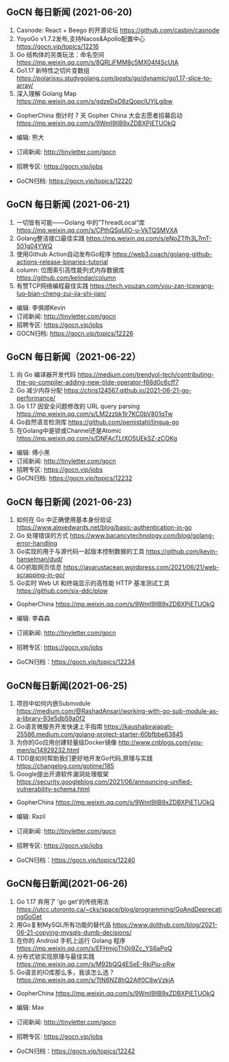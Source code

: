 ## GoCN 每日新闻 (2021-06-20)

1. Casnode: React + Beego 的开源论坛 https://github.com/casbin/casnode
2. YoyoGo v1.7.2发布,支持Nacos&Apollo配置中心   https://gocn.vip/topics/12216
3. Go 结构体的另类玩法：命名空间   https://mp.weixin.qq.com/s/8QRLiFMM8c5MX04f4ScUtA
4. Go1.17 新特性之切片变数组 https://polarisxu.studygolang.com/posts/go/dynamic/go1.17-slice-to-array/
5. 深入理解 Golang Map https://mp.weixin.qq.com/s/gdzeDxD8zQopcIUYiLgjbw

- GopherChina 倒计时 7 天 Gopher China 大会志愿者招募启动 https://mp.weixin.qq.com/s/9WmI9IlB9xZDBXPjETUOkQ

- 编辑: 熊大
- 订阅新闻: http://tinyletter.com/gocn
- 招聘专区: https://gocn.vip/jobs
- GoCN归档: https://gocn.vip/topics/12220

## GoCN 每日新闻 (2021-06-21)

1. 一切皆有可能——Golang 中的”ThreadLocal“库 https://mp.weixin.qq.com/s/CPthQSqUIO-u-VkTQSMVXA
2. Golang整洁接口最佳实践 https://mp.weixin.qq.com/s/eNoZTfh3L7mT-501g04YWQ
3. 使用Github Action自动发布Go程序 https://web3.coach/golang-github-actions-release-binaries-tutorial
4. column: 位图索引高性能列式内存数据库 https://github.com/kelindar/column
5. 有赞TCP网络编程最佳实践 https://tech.youzan.com/you-zan-tcpwang-luo-bian-cheng-zui-jia-shi-jian/

- 编辑: 李俱顺Kevin
- 订阅新闻: http://tinyletter.com/gocn
- 招聘专区: https://gocn.vip/jobs
- GOCN归档: https://gocn.vip/topics/12226

## GoCN 每日新闻（2021-06-22）

1. 向 Go 编译器开发代码 https://medium.com/trendyol-tech/contributing-the-go-compiler-adding-new-tilde-operator-f66d0c6cff7
2. Go 减少内存分配 https://chris124567.github.io/2021-06-21-go-performance/
3. Go 1.17 因安全问题修改的 URL query parsing https://mp.weixin.qq.com/s/LM2zzbk1lr7KC0bV801qTw
4. Go自然语言检测库 https://github.com/pemistahl/lingua-go
5. 在Golang中是锁或Channel还是Atomic https://mp.weixin.qq.com/s/DNFAcTLtXO5UEkSZ-zCOKg

- 编辑: 傅小黑
- 订阅新闻: http://tinyletter.com/gocn
- 招聘专区: https://gocn.vip/jobs
- GoCN归档: https://gocn.vip/topics/12232

## GoCN 每日新闻 (2021-06-23)

1. 如何在 Go 中正确使用基本身份验证 https://www.alexedwards.net/blog/basic-authentication-in-go
2. Go 处理错误的方式 https://www.bacancytechnology.com/blog/golang-error-handling
3. Go实现的用于与源代码一起版本控制数据的工具 https://github.com/kevin-hanselman/dud/
4. GO抓取网页信息 https://javarustacean.wordpress.com/2021/06/21/web-scrapping-in-go/
5. Go实时 Web UI 和终端显示的高性能 HTTP 基准测试工具 https://github.com/six-ddc/plow

- GopherChina  https://mp.weixin.qq.com/s/9WmI9IlB9xZDBXPjETUOkQ

- 编辑: 李森森
- 订阅新闻: http://tinyletter.com/gocn
- 招聘专区: https://gocn.vip/jobs
- GoCN归档：https://gocn.vip/topics/12234

## GoCN每日新闻(2021-06-25)

1. 项目中如何内嵌Submodule https://medium.com/@RashadAnsari/working-with-go-sub-module-as-a-library-93e5db59a0f2
2. Go语言微服务开发快速上手指南 https://kaushalprajapati-25586.medium.com/golang-project-starter-60bfbbe63845
3. 为你的Go应用创建轻量级Docker镜像 http://www.cnblogs.com/you-men/p/14929232.html
4. TDD是如何帮助我们更好地开发Go代码,原理与实践 https://changelog.com/gotime/185
5. Google提出开源软件漏洞处理框架 https://security.googleblog.com/2021/06/announcing-unified-vulnerability-schema.html

* GopherChina  https://mp.weixin.qq.com/s/9WmI9IlB9xZDBXPjETUOkQ

* 编辑: Razil
* 订阅新闻: http://tinyletter.com/gocn
* 招聘专区: https://gocn.vip/jobs 
* GoCN归档：https://gocn.vip/topics/12240

## GoCN每日新闻(2021-06-26)

1. Go 1.17 弃用了 'go get'的传统用法 https://utcc.utoronto.ca/~cks/space/blog/programming/GoAndDeprecatingGoGet
2. 用Go复制MySQL所有功能的替代品 https://www.dolthub.com/blog/2021-06-21-copying-mysqls-dumb-decisions/
3. 在你的 Android 手机上运行 Golang 程序 https://mp.weixin.qq.com/s/EFHmjoTh0ji9Zc_YS6aPoQ
4. 分布式锁实现原理与最佳实践 https://mp.weixin.qq.com/s/M92bQQ4ESeE-RkiPiu-oRw
5. Go语言的IO库那么多，我该怎么选？https://mp.weixin.qq.com/s/TtN6NZ8hQ2AIf0C8wVzkjA

* GopherChina  https://mp.weixin.qq.com/s/9WmI9IlB9xZDBXPjETUOkQ

* 编辑: Max
* 订阅新闻: http://tinyletter.com/gocn
* 招聘专区: https://gocn.vip/jobs
* GoCN归档：https://gocn.vip/topics/12242
